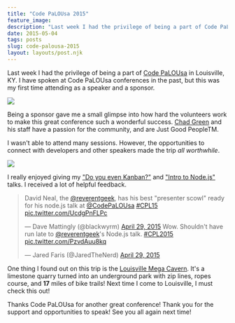 ```yaml
---
title: "Code PaLOUsa 2015"
feature_image: 
description: "Last week I had the privilege of being a part of Code PaLOUsa in Louisville, KY. I have spoken at Code PaLOUsa conferences in the past, but…"
date: 2015-05-04
tags: posts
slug: code-palousa-2015
layout: layouts/post.njk
---
```


Last week I had the privilege of being a part of [Code PaLOUsa](http://codepalousa.com/) in Louisville, KY. I have spoken at Code PaLOUsa conferences in the past, but this was my first time attending as a speaker and a sponsor.

![](/content/images/2015/05/reverentgeek_2015-Apr-29.jpg)

Being a sponsor gave me a small glimpse into how hard the volunteers work to make this great conference such a wonderful success. [Chad Green](https://www.linkedin.com/in/chadwickgreen) and his staff have a passion for the community, and are Just Good PeopleTM.

I wasn't able to attend many sessions. However, the opportunities to connect with developers and other speakers made the trip _all worthwhile_.

![](/content/images/2015/05/nodejs_2015-Apr-29.jpg)

I really enjoyed giving my ["Do you even Kanban?"](http://www.slideshare.net/reverentgeek/do-you-even-kanban) and ["Intro to Node.js"](http://www.slideshare.net/reverentgeek/intro-to-nodejs-for-net-developers) talks. I received a lot of helpful feedback.

> David Neal, the [@reverentgeek](https://twitter.com/reverentgeek), has his best "presenter scowl" ready for his node.js talk at [@CodePaLOUsa](https://twitter.com/CodePaLOUsa) [#CPL15](https://twitter.com/hashtag/CPL15?src=hash) [pic.twitter.com/UcdgPnFLPc](http://t.co/UcdgPnFLPc)
>
> — Dave Mattingly (@blackwyrm) [April 29, 2015](https://twitter.com/blackwyrm/status/593429818760253440)
> Wow. Shouldn't have run late to [@reverentgeek](https://twitter.com/reverentgeek)'s Node.js talk. [#CPL2015](https://twitter.com/hashtag/CPL2015?src=hash) [pic.twitter.com/PzvdAuu8kq](http://t.co/PzvdAuu8kq)
>
> — Jared Faris (@JaredTheNerd) [April 29, 2015](https://twitter.com/JaredTheNerd/status/593435651586002944)

One thing I found out on this trip is the [Louisville Mega Cavern](http://www.louisvillemegacavern.com/). It's a limestone quarry turned into an underground park with zip lines, ropes course, and **17** miles of bike trails! Next time I come to Louisville, I must check this out!

Thanks Code PaLOUsa for another great conference! Thank you for the support and opportunities to speak! See you all again next time!

